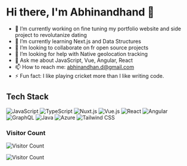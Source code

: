 # Hi there, I'm Abhinandhand 👋

- 🔭 I’m currently working on fine tuning my portfolio website and side project to revolutanize dating
- 🌱 I’m currently learning Next.js and Data Structures
- 👯 I’m looking to collaborate on fr open source projects
- 🤔 I’m looking for help with Native geolocation tracking
- 💬 Ask me about JavaScript, Vue, Angular, React
- 📫 How to reach me: abhinandhan.d@gmail.com
- ⚡ Fun fact: I like playing cricket more than I like writing code.

## Tech Stack
![JavaScript](https://img.shields.io/badge/JavaScript-F7DF1E?style=for-the-badge&logo=javascript&logoColor=black) 
![TypeScript](https://img.shields.io/badge/TypeScript-007ACC?style=for-the-badge&logo=typescript&logoColor=white)
![Nuxt.js](https://img.shields.io/badge/Nuxt.js-00C58E?style=for-the-badge&logo=nuxtdotjs&logoColor=white)
![Vue.js](https://img.shields.io/badge/Vue.js-4FC08D?style=for-the-badge&logo=vuedotjs&logoColor=white)
![React](https://img.shields.io/badge/React-61DAFB?style=for-the-badge&logo=react&logoColor=black)
![Angular](https://img.shields.io/badge/Angular-DD0031?style=for-the-badge&logo=angular&logoColor=white)
![GraphQL](https://img.shields.io/badge/GraphQL-E10098?style=for-the-badge&logo=graphql&logoColor=white)
![Java](https://img.shields.io/badge/Java-ED8B00?style=for-the-badge&logo=java&logoColor=white)
![Azure](https://img.shields.io/badge/Azure-0078D4?style=for-the-badge&logo=microsoftazure&logoColor=white)
![Tailwind CSS](https://img.shields.io/badge/Tailwind_CSS-38B2AC?style=for-the-badge&logo=tailwindcss&logoColor=white)


### Visitor Count 
![Visitor Count](https://profile-counter.glitch.me/{abhinandhand}/count.svg)


<!-- Add Google Analytics tracking code here -->
<img src="https://www.google-analytics.com/collect?v=1&t=pageview&tid=G-PRLKTX16W&cid=555&aip=1&dp=%2Fhome" alt="Visitor Count">

